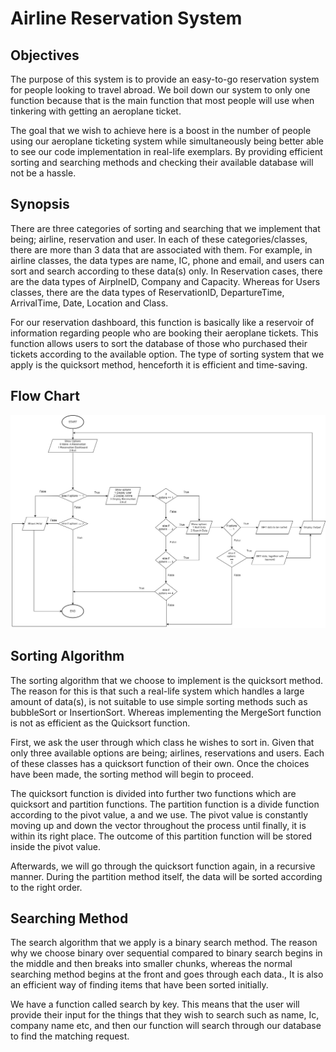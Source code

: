 # Airline Reservation System 

## Objectives

The purpose of this system is to provide an easy-to-go reservation system for people looking to travel abroad. We boil down our system to only one function because that is the main function that most people will use when tinkering with getting an aeroplane ticket.

The goal that we wish to achieve here is a boost in the number of people using our aeroplane ticketing system while simultaneously being better able to see our code implementation in real-life exemplars. By providing efficient sorting and searching methods and checking their available database will not be a hassle.

## Synopsis

There are three categories of sorting and searching that we implement that being; airline, reservation and user. In each of these categories/classes, there are more than 3 data that are associated with them. For example, in airline classes, the data types are name, IC, phone and email, and users can sort and search according to these data(s) only. In Reservation cases, there are the data types of AirplneID, Company and Capacity. Whereas for Users classes, there are the data types of ReservationID, DepartureTime, ArrivalTime, Date, Location and Class. 

For our reservation dashboard, this function is basically like a reservoir of information regarding people who are booking their aeroplane tickets. This function allows users to sort the database of those who purchased their tickets according to the available option. The type of sorting system that we apply is the quicksort method, henceforth it is efficient and time-saving.

## Flow Chart

![Alt text](../Image/1.jpg)

## Sorting Algorithm

The sorting algorithm that we choose to implement is the quicksort method. The reason for this is that such a real-life system which handles a large amount of data(s), is not suitable to use simple sorting methods such as bubbleSort or InsertionSort. Whereas implementing the MergeSort function is not as efficient as the Quicksort function. 

First, we ask the user through which class he wishes to sort in. Given that only three available options are being; airlines, reservations and users. Each of these classes has a quicksort function of their own. Once the choices have been made, the sorting method will begin to proceed.

The quicksort function is divided into further two functions which are quicksort and partition functions. The partition function is a divide function according to the pivot value, a and we use. The pivot value is constantly moving up and down the vector throughout the process until finally, it is within its right place. The outcome of this partition function will be stored inside the pivot value. 

Afterwards, we will go through the quicksort function again, in a recursive manner. During the partition method itself, the data will be sorted according to the right order. 

## Searching Method

The search algorithm that we apply is a binary search method. The reason why we choose binary over sequential compared to binary search begins in the middle and then breaks into smaller chunks, whereas the normal searching method begins at the front and goes through each data., It is also an efficient way of finding items that have been sorted initially.

We have a function called search by key. This means that the user will provide their input for the things that they wish to search such as name, Ic, company name etc, and then our function will search through our database to find the matching request. 



